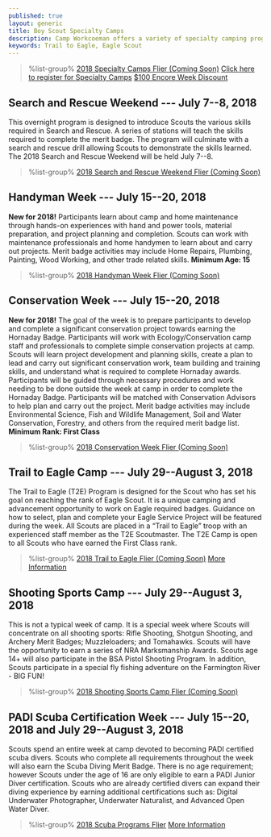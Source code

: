 ```yaml
---
published: true
layout: generic
title: Boy Scout Specialty Camps
description: Camp Workcoeman offers a variety of specialty camping programs. Each offers unique enrichment and advancement activities.
keywords: Trail to Eagle, Eagle Scout
---
```


> %list-group%
> <a href="{{ site.url }}/pdf/#" class="list-group-item">2018 Specialty Camps Flier (Coming Soon)</a>
> <a href="{{ site.url }}/boy-scouts/register/" class="list-group-item">Click here to register for Specialty Camps</a>
> <a href="{{ site.url }}/pdf/2018/2018-encore-week.pdf" class="list-group-item">$100 Encore Week Discount</a>

## Search and Rescue Weekend --- July 7--8, 2018

This overnight program is designed to introduce Scouts the various skills
required in Search and Rescue. A series of stations will teach the skills
required to complete the merit badge. The program will culminate with a search
and rescue drill allowing Scouts to demonstrate the skills learned. The 2018
Search and Rescue Weekend will be held July 7--8.

> %list-group%
> <a href="{{ site.url }}/#" class="list-group-item">2018 Search and Rescue Weekend Flier (Coming Soon)</a>

## Handyman Week --- July 15--20, 2018

**New for 2018!** Participants learn about camp and home maintenance through
hands-on experiences with hand and power tools, material preparation, and 
project planning and completion. Scouts can work with maintenance professionals
and home handymen to learn about and carry out projects. Merit badge activities
may include Home Repairs, Plumbing, Painting, Wood Working, and other trade 
related skills. **Minimum Age: 15**

> %list-group%
> <a href="{{ site.url }}/#" class="list-group-item">2018 Handyman Week Flier (Coming Soon)</a>

## Conservation Week --- July 15--20, 2018

**New for 2018!** The goal of the week is to prepare participants to develop and
complete a significant conservation project towards earning the Hornaday Badge.
Participants will work with Ecology/Conservation camp staff and professionals to
complete simple conservation projects at camp. Scouts will learn project
development and planning skills, create a plan to lead and carry out significant
conservation work, team building and training skills, and understand what is
required to complete Hornaday awards. Participants will be guided through
necessary procedures and work needing to be done outside the week at camp in
order to complete the Hornaday Badge. Participants will be matched with
Conservation Advisors to help plan and carry out the project. Merit badge
activities may include Environmental Science, Fish and Wildlife Management, Soil
and Water Conservation, Forestry, and others from the required merit badge list.
**Minimum Rank: First Class**

> %list-group%
> <a href="{{ site.url }}/#" class="list-group-item">2018 Conservation Week Flier (Coming Soon)</a>

## Trail to Eagle Camp --- July 29--August 3, 2018

The Trail to Eagle (T2E) Program is designed for the Scout who has set his goal on reaching the rank of Eagle Scout. It is a unique camping and advancement opportunity to work on Eagle required badges. Guidance on how to select, plan and complete your Eagle Service Project will be featured during the week. All Scouts are placed in a “Trail to Eagle” troop with an experienced staff member as the T2E Scoutmaster. The T2E Camp is open to all Scouts who have earned the First Class rank.

> %list-group%
> <a href="{{ site.url }}/#" class="list-group-item">2018 Trail to Eagle Flier (Coming Soon)</a>
> <a href="{{ site.url }}/boy-scouts/trail-to-eagle/" class="list-group-item">More Information</a>

## Shooting Sports Camp --- July 29--August 3, 2018

This is not a typical week of camp. It is a special week where Scouts will concentrate on all shooting sports: Rifle Shooting, Shotgun Shooting, and Archery Merit Badges; Muzzleloaders; and Tomahawks. Scouts will have the opportunity to earn a series of NRA Marksmanship Awards. Scouts age 14+ will also participate in the BSA Pistol Shooting Program. In addition, Scouts participate in a special fly fishing adventure on the Farmington River - BIG FUN!

> %list-group%
> <a href="{{ site.url }}/#" class="list-group-item">2018 Shooting Sports Camp Flier (Coming Soon)</a>

## PADI Scuba Certification Week --- July 15--20, 2018 and July 29--August 3, 2018

Scouts spend an entire week at camp devoted to becoming PADI certified scuba divers. Scouts who complete all requirements throughout the week will also earn the Scuba Diving Merit Badge. There is no age requirement; however Scouts under the age of 16 are only eligible to earn a PADI Junior Diver certification. Scouts who are already certified divers can expand their diving experience by earning additional certifications such as: Digital Underwater Photographer, Underwater Naturalist, and Advanced Open Water Diver.

> %list-group%
> <a href="{{ site.url }}/pdf/2018/2018-scuba-flier.pdf" class="list-group-item">2018 Scuba Programs Flier</a>
> <a href="{{ site.url }}/boy-scouts/special-programs/scuba/" class="list-group-item">More Information</a>
